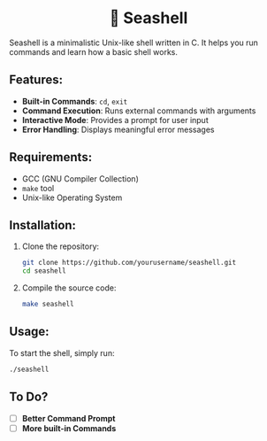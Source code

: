 <h1 align="center"> 🐚 Seashell </h1>
Seashell is a minimalistic Unix-like shell written in C. It helps you run commands and learn how a basic shell works.

## Features:
- **Built-in Commands**: `cd`, `exit`
- **Command Execution**: Runs external commands with arguments
- **Interactive Mode**: Provides a prompt for user input
- **Error Handling**: Displays meaningful error messages

## Requirements:
- GCC (GNU Compiler Collection)
- `make` tool
- Unix-like Operating System

## Installation:
1. Clone the repository:
    ```sh
    git clone https://github.com/yourusername/seashell.git
    cd seashell
    ```
2. Compile the source code:
    ```sh
    make seashell
    ```

## Usage:
To start the shell, simply run:
```sh
./seashell
```

## To Do?
- [ ] **Better Command Prompt**
- [ ] **More built-in Commands** 
